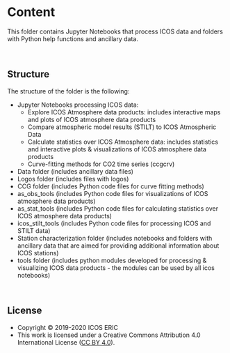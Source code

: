 # Content
This folder contains Jupyter Notebooks that process ICOS data and folders with Python help functions and ancillary data.

<br>

## Structure
The structure of the folder is the following:

* Jupyter Notebooks processing ICOS data:
  * Explore ICOS Atmosphere data products: includes interactive maps and plots of ICOS atmosphere data products
  * Compare atmospheric model results (STILT) to ICOS Atmospheric Data
  * Calculate statistics over ICOS Atmosphere data: includes statistics and interactive plots & visualizations of ICOS atmosphere data products
  * Curve-fitting methods for CO2 time series (ccgcrv)
* Data folder (includes ancillary data files)
* Logos folder (includes files with logos)
* CCG folder (includes Python code files for curve fitting methods)
* as_obs_tools (includes Python code files for visualizations of ICOS atmosphere data products)
* as_stat_tools (includes Python code files for calculating statistics over ICOS atmosphere data products)
* icos_stilt_tools (includes Python code files for processing ICOS and STILT data)
* Station characterization folder (includes notebooks and folders with ancillary data that are aimed for providing additional information about ICOS stations)
* tools folder (includes python modules developed for processing & visualizing ICOS data products - the modules can be used by all icos notebooks)

<br>

## License
* Copyright © 2019-2020 ICOS ERIC
* This work is licensed under a
Creative Commons Attribution 4.0 International License ([CC BY 4.0](http://creativecommons.org/licenses/by/4.0/)).
